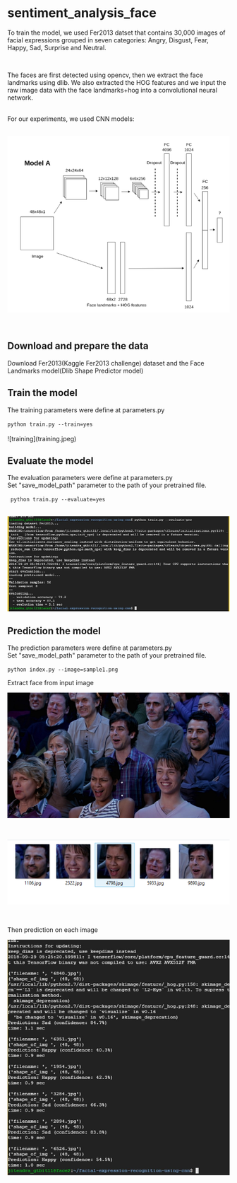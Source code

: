 # sentiment_analysis_face

<p>
To train the model, we used Fer2013 datset that contains 30,000 images of facial expressions grouped in seven categories: Angry, Disgust, Fear, Happy, Sad, Surprise and Neutral.
</p>
<br>
<p>
The faces are first detected using opencv, then we extract the face landmarks using dlib. We also extracted the HOG features and we input the raw image data with the face landmarks+hog into a convolutional neural network.
</p>
<br>
For our experiments, we used  CNN models:
<br><br>

![model_architecture](CNN_models.png)

<br>

## Download and prepare the data
<p>
Download Fer2013(Kaggle Fer2013 challenge) dataset and the Face Landmarks model(Dlib Shape Predictor model)
</p>

## Train the model
<p>
The training parameters were define at parameters.py
</p>
<code>python train.py --train=yes</code>
<br>
<br>
![training](training.jpeg)

<br>

## Evaluate the model
<p>
The evaluation parameters were define at parameters.py<br>
Set "save_model_path" parameter to the path of your pretrained file.
</p>
<code> python train.py --evaluate=yes </code>
<br>
<br>

![evaluate](evaluation.jpeg)


## Prediction the model
<p>
The prediction parameters were define at parameters.py<br>
Set "save_model_path" parameter to the path of your pretrained file.
</p>
<code>python index.py --image=sample1.png</code>
<br>
<p>Extract face from input image </p>

![input](sample2.png)

<br>

![extracted](extract_sample.PNG)

<br>
<p>Then prediction on each image </p>

![predition](preditions.jpeg)

<br>





